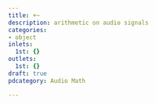 ```yaml
---
title: +~
description: arithmetic on audio signals
categories:
- object
inlets:
  1st: {}
outlets:
  1st: {}
draft: true
pdcategory: Audio Math

---
```


